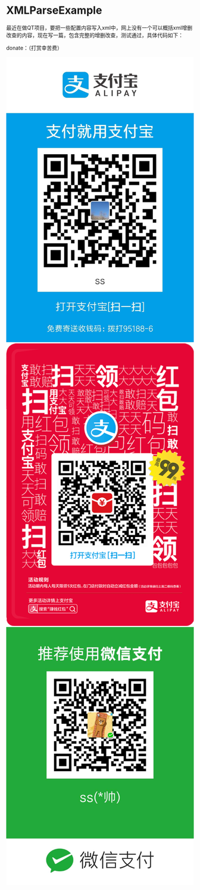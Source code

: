 # XMLParseExample
最近在做QT项目，要把一些配置内容写入xml中，网上没有一个可以概括xml增删改查的内容，现在写一篇，包含完整的增删改查，测试通过，具体代码如下：

donate：（打赏幸苦费）

![image](https://github.com/buptis073114/TestAndroidJNI/blob/master/1130108806.jpg)
![image](https://github.com/buptis073114/TestAndroidJNI/blob/master/1381875294.jpg)
![image](https://github.com/buptis073114/TestAndroidJNI/blob/master/77042545.jpg)
